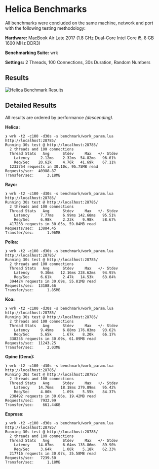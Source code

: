 # Helica Benchmarks

All benchmarks were concluded on the same machine, network and port with the following testing methodology:

**Hardware:** MacBook Air Late 2017 (1.8 GHz Dual-Core Intel Core i5, 8 GB 1600 MHz DDR3)

**Benchmarking Suite:** wrk

**Settings:** 2 Threads, 100 Connections, 30s Duration, Random Numbers

## Results
![Helica Benchmark Results](https://i.imgur.com/QwdIowE.png)

## Detailed Results

All results are ordered by performance *(descending)*.

**Helica:**
```
❯ wrk -t2 -c100 -d30s -s benchmark/work_param.lua http://localhost:28785/
Running 30s test @ http://localhost:28785/
  2 threads and 100 connections
  Thread Stats   Avg      Stdev     Max   +/- Stdev
    Latency     2.12ms    2.32ms  54.82ms   96.01%
    Req/Sec    20.62k     4.76k   41.69k    67.11%
  1233754 requests in 30.10s, 95.75MB read
Requests/sec:  40988.87
Transfer/sec:      3.18MB
```

**Rayo:**
```
❯ wrk -t2 -c100 -d30s -s benchmark/work_param.lua http://localhost:28785/
Running 30s test @ http://localhost:28785/
  2 threads and 100 connections
  Thread Stats   Avg      Stdev     Max   +/- Stdev
    Latency     7.77ms    6.99ms 142.68ms   95.51%
    Req/Sec     6.98k     2.23k    9.98k    58.67%
  417233 requests in 30.05s, 59.04MB read
Requests/sec:  13884.45
Transfer/sec:      1.96MB
```

**Polka:**
```
❯ wrk -t2 -c100 -d30s -s benchmark/work_param.lua http://localhost:28785/
Running 30s test @ http://localhost:28785/
  2 threads and 100 connections
  Thread Stats   Avg      Stdev     Max   +/- Stdev
    Latency     9.30ms   12.16ms 228.62ms   94.95%
    Req/Sec     6.61k     2.47k   14.53k    63.04%
  394424 requests in 30.09s, 55.81MB read
Requests/sec:  13108.66
Transfer/sec:      1.85MB
```

**Koa:**
```
❯ wrk -t2 -c100 -d30s -s benchmark/work_param.lua http://localhost:28785/
Running 30s test @ http://localhost:28785/
  2 threads and 100 connections
  Thread Stats   Avg      Stdev     Max   +/- Stdev
    Latency     9.49ms    6.88ms 176.03ms   93.62%
    Req/Sec     5.65k     1.67k    8.20k    66.17%
  338255 requests in 30.09s, 61.09MB read
Requests/sec:  11243.25
Transfer/sec:      2.03MB
```

**Opine (Deno):**
```
❯ wrk -t2 -c100 -d30s -s benchmark/work_param.lua http://localhost:28785/
Running 30s test @ http://localhost:28785/
  2 threads and 100 connections
  Thread Stats   Avg      Stdev     Max   +/- Stdev
    Latency    14.76ms   18.18ms 279.89ms   95.42%
    Req/Sec     4.00k     1.09k    5.55k    84.37%
  238492 requests in 30.06s, 19.42MB read
Requests/sec:   7932.99
Transfer/sec:    661.44KB
```

**Express:**
```
❯ wrk -t2 -c100 -d30s -s benchmark/work_param.lua http://localhost:28785/
Running 30s test @ http://localhost:28785/
  2 threads and 100 connections
  Thread Stats   Avg      Stdev     Max   +/- Stdev
    Latency    14.07ms    6.64ms 133.86ms   89.90%
    Req/Sec     3.64k     1.00k    5.18k    62.33%
  217716 requests in 30.07s, 35.58MB read
Requests/sec:   7239.50
Transfer/sec:      1.18MB
```